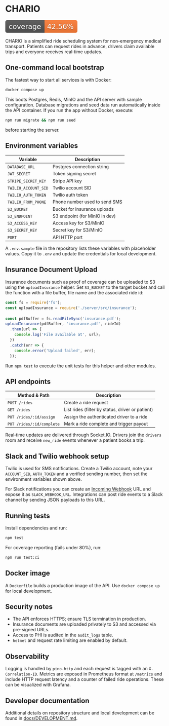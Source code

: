 # CHARIO
![Coverage](coverage.svg)

CHARIO is a simplified ride scheduling system for non-emergency medical transport. Patients can request rides in advance, drivers claim available trips and everyone receives real‑time updates.

## One-command local bootstrap

The fastest way to start all services is with Docker:

```bash
docker compose up
```

This boots Postgres, Redis, MinIO and the API server with sample configuration.
Database migrations and seed data run automatically inside the API container. If
you run the app without Docker, execute:
```bash
npm run migrate && npm run seed
```
before starting the server.

## Environment variables

| Variable | Description |
| --- | --- |
| `DATABASE_URL` | Postgres connection string |
| `JWT_SECRET` | Token signing secret |
| `STRIPE_SECRET_KEY` | Stripe API key |
| `TWILIO_ACCOUNT_SID` | Twilio account SID |
| `TWILIO_AUTH_TOKEN` | Twilio auth token |
| `TWILIO_FROM_PHONE` | Phone number used to send SMS |
| `S3_BUCKET` | Bucket for insurance uploads |
| `S3_ENDPOINT` | S3 endpoint (for MinIO in dev) |
| `S3_ACCESS_KEY` | Access key for S3/MinIO |
| `S3_SECRET_KEY` | Secret key for S3/MinIO |
| `PORT` | API HTTP port |

A `.env.sample` file in the repository lists these variables with placeholder
values. Copy it to `.env` and update the credentials for local development.

## Insurance Document Upload

Insurance documents such as proof of coverage can be uploaded to S3 using the
`uploadInsurance` helper. Set `S3_BUCKET` to the target bucket and call the
function with a file buffer, file name and the associated ride id:

```javascript
const fs = require('fs');
const uploadInsurance = require('./server/src/insurance');

const pdfBuffer = fs.readFileSync('insurance.pdf');
uploadInsurance(pdfBuffer, 'insurance.pdf', rideId)
  .then(url => {
    console.log('File available at', url);
  })
  .catch(err => {
    console.error('Upload failed', err);
  });
```

Run `npm test` to execute the unit tests for this helper and other modules.

## API endpoints

| Method & Path | Description |
| --- | --- |
| `POST /rides` | Create a ride request |
| `GET /rides` | List rides (filter by status, driver or patient) |
| `PUT /rides/:id/assign` | Assign the authenticated driver to a ride |
| `PUT /rides/:id/complete` | Mark a ride complete and trigger payout |

Real‑time updates are delivered through Socket.IO. Drivers join the `drivers` room and receive `new_ride` events whenever a patient books a trip.

## Slack and Twilio webhook setup

Twilio is used for SMS notifications. Create a Twilio account, note your `ACCOUNT_SID`, `AUTH_TOKEN` and a verified sending number, then set the environment variables shown above.

For Slack notifications you can create an [Incoming Webhook](https://api.slack.com/messaging/webhooks) URL and expose it as `SLACK_WEBHOOK_URL`. Integrations can post ride events to a Slack channel by sending JSON payloads to this URL.

## Running tests

Install dependencies and run:

```bash
npm test
```
For coverage reporting (fails under 80%), run:
```bash
npm run test:ci
```


## Docker image

A `Dockerfile` builds a production image of the API. Use `docker compose up` for local development.

## Security notes

- The API enforces HTTPS; ensure TLS termination in production.
- Insurance documents are uploaded privately to S3 and accessed via pre-signed URLs.
- Access to PHI is audited in the `audit_logs` table.
- `helmet` and request rate limiting are enabled by default.

## Observability

Logging is handled by `pino-http` and each request is tagged with an
`X-Correlation-ID`. Metrics are exposed in Prometheus format at
`/metrics` and include HTTP request latency and a counter of failed ride
operations. These can be visualized with Grafana.

## Developer documentation

Additional details on repository structure and local development can be found in [docs/DEVELOPMENT.md](docs/DEVELOPMENT.md).
